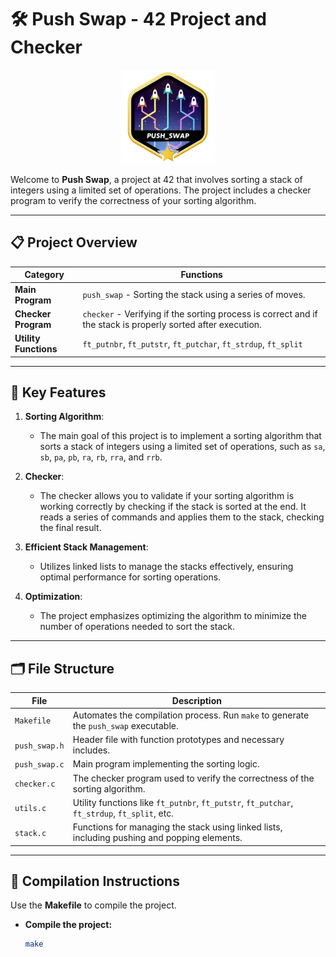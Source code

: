 # 🛠️ Push Swap - 42 Project and Checker

<p align="center">
  <img src="https://github.com/leogaudin/42_project_badges/raw/main/badges/push_swap_bonus.webp" />
</p>

Welcome to **Push Swap**, a project at 42 that involves sorting a stack of integers using a limited set of operations. The project includes a checker program to verify the correctness of your sorting algorithm.

---

## 📋 Project Overview

| **Category**            | **Functions**                                                                                           |
|-------------------------|--------------------------------------------------------------------------------------------------------|
| **Main Program**         | `push_swap` - Sorting the stack using a series of moves.                                                 |
| **Checker Program**      | `checker` - Verifying if the sorting process is correct and if the stack is properly sorted after execution. |
| **Utility Functions**    | `ft_putnbr`, `ft_putstr`, `ft_putchar`, `ft_strdup`, `ft_split`                                         |

---

## 🚀 Key Features

1. **Sorting Algorithm**:
   - The main goal of this project is to implement a sorting algorithm that sorts a stack of integers using a limited set of operations, such as `sa`, `sb`, `pa`, `pb`, `ra`, `rb`, `rra`, and `rrb`.
   
2. **Checker**:
   - The checker allows you to validate if your sorting algorithm is working correctly by checking if the stack is sorted at the end. It reads a series of commands and applies them to the stack, checking the final result.

3. **Efficient Stack Management**:
   - Utilizes linked lists to manage the stacks effectively, ensuring optimal performance for sorting operations.

4. **Optimization**:
   - The project emphasizes optimizing the algorithm to minimize the number of operations needed to sort the stack.

---

## 🗂️ File Structure

| **File**                | **Description**                                                                                        |
|-------------------------|--------------------------------------------------------------------------------------------------------|
| `Makefile`              | Automates the compilation process. Run `make` to generate the `push_swap` executable.                   |
| `push_swap.h`           | Header file with function prototypes and necessary includes.                                           |
| `push_swap.c`           | Main program implementing the sorting logic.                                                           |
| `checker.c`             | The checker program used to verify the correctness of the sorting algorithm.                           |
| `utils.c`               | Utility functions like `ft_putnbr`, `ft_putstr`, `ft_putchar`, `ft_strdup`, `ft_split`, etc.           |
| `stack.c`               | Functions for managing the stack using linked lists, including pushing and popping elements.           |

---

## 🔧 Compilation Instructions

Use the **Makefile** to compile the project.

- **Compile the project:**
  ```bash
  make
